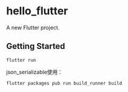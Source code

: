 # hello_flutter

A new Flutter project.

## Getting Started

```
flutter run
```


json_serializable使用：

```
flutter packages pub run build_runner build
```
